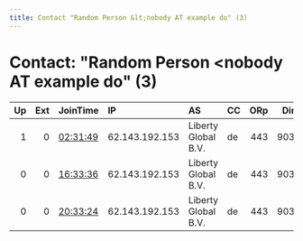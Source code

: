 ```yaml
---
title: Contact "Random Person &lt;nobody AT example do" (3)
---
```


# Contact: "Random Person &lt;nobody AT example do" (3)

|   Up |   Ext | JoinTime                                                                                            | IP             | AS                  | CC   |   ORp |   Dirp | OS    | Version   | Nickname     |   eFamMembers |
|-----:|------:|:----------------------------------------------------------------------------------------------------|:---------------|:--------------------|:-----|------:|-------:|:------|:----------|:-------------|--------------:|
|    1 |     0 | [02:31:49](https://metrics.torproject.org/rs.html#details/D877D8D8ED4247322F43DF7DA2B0402197565A46) | 62.143.192.153 | Liberty Global B.V. | de   |   443 |   9030 | Linux | 0.3.5.10  | stayat127001 |             1 |
|    0 |     0 | [16:33:36](https://metrics.torproject.org/rs.html#details/09CB1A21D4AA9550CCF964E6833EAE70FDA334D3) | 62.143.192.153 | Liberty Global B.V. | de   |   443 |   9030 | Linux | 0.3.5.10  | stayat127001 |             1 |
|    0 |     0 | [20:33:24](https://metrics.torproject.org/rs.html#details/5D6BDE2331FD02BD6834BFBB01A7F89BE117BE1A) | 62.143.192.153 | Liberty Global B.V. | de   |   443 |   9030 | Linux | 0.3.5.10  | stayat127001 |             1 |
